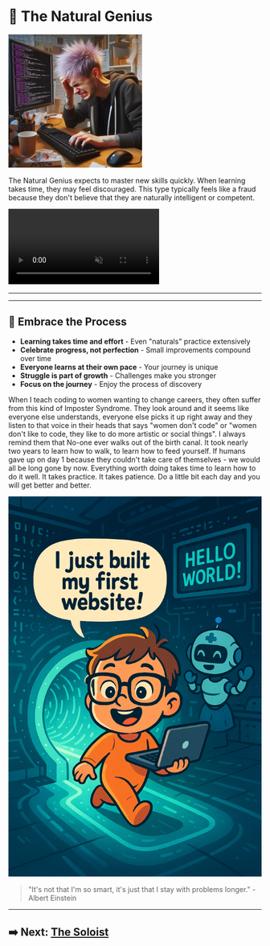 # 🧠 The Natural Genius

![The Natural Genius](assets/naturalgenius.jpg)

The Natural Genius expects to master new skills quickly. When learning takes time, they may feel discouraged. This type typically feels like a fraud because they don't believe that they are naturally intelligent or competent.  

<video controls autoplay loop muted>
  <source src="assets/5ways.mp4" type="video/mp4">
  Your browser does not support the video tag.
</video>

---  

---

## 🌟 Embrace the Process

- **Learning takes time and effort** - Even "naturals" practice extensively
- **Celebrate progress, not perfection** - Small improvements compound over time
- **Everyone learns at their own pace** - Your journey is unique
- **Struggle is part of growth** - Challenges make you stronger
- **Focus on the journey** - Enjoy the process of discovery

When I teach coding to women wanting to change careers, they often suffer from this kind of Imposter Syndrome. They look around and it seems like everyone else understands, everyone else picks it up right away and they listen to that voice in their heads that says "women don't code" or "women don't like to code, they like to do more artistic or social things". I always remind them that No-one ever walks out of the birth canal. It took nearly two years to learn how to walk, to learn how to feed yourself. If humans gave up on day 1 because they couldn't take care of themselves - we would all be long gone by now. Everything worth doing takes time to learn how to do it well. It takes practice. It takes patience. Do a little bit each day and you will get better and better.  

![Creative Learning](assets/walkedout1.png)

> "It's not that I'm so smart, it's just that I stay with problems longer." - Albert Einstein

---

## ➡️ Next: [The Soloist](the-soloist.md)
